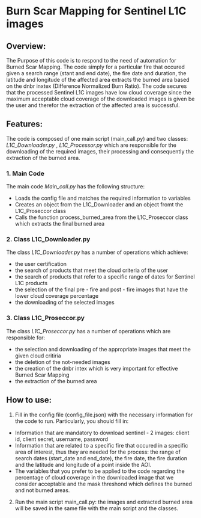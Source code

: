 
# **Burn Scar Mapping for Sentinel L1C images**
## **Overview**:
The Purpose of this code is to respond to the need of automation for Burned Scar Mapping. The code simply for a particular fire that occured given a search range (stant and end date), the fire date and duration, the latitude and longitude of the affected area extracts the burned area based on the dnbr inxtex (Difference Normalized Burn Ratio). The code secures that the processed Sentinel L1C images have low cloud coverage since the maximum acceptable cloud coverage of the downloaded images is given be the user and therefor the extraction of the affected area is successful. 

## **Features**:
The code is composed of one main script (main_call.py) and two classes: _L1C_Downloader.py_ , _L1C_Processor.py_ which are responsible for the downloading of the required images, their processing and consequently the extraction of the burned area.

### **1. Main Code**
The main code _Main_call.py_ has the following structure:
- Loads the config file and matches the required information to variables
- Creates an object from the L1C_Downloader and an object fromt the L1C_Proseccor class
- Calls the function process_burned_area from the L1C_Proseccor class which extracts the final burned area     

### **2. Class L1C_Downloader.py**
The class _L1C_Downloader.py_ has a number of operations which achieve:
- the user certification
- the search of products that meet the cloud criteria of the user 
- the search of products that refer to a specific range of dates for Sentinel L1C products
- the selection of the final pre - fire and post - fire images that have the lower cloud coverage percentage
- the downloading of the selected images


### **3. Class L1C_Proseccor.py**
The class _L1C_Proseccor.py_ has a number of operations which are responsible for:  
- the selection and downloading of the appropriate images that meet the given cloud critiria
- the deletion of the not-needed images
- the creation of the dnbr intex which is very important for effective Burned Scar Mapping
- the extraction of the burned area     
  

## **How to use:**
1. Fill in the config file (config_file.json) with the necessary information for the code to run. Particularly, you should fill in:
- Information that are mandatory to download sentinel - 2 images: client id, client secret, username, password
- Information that are related to a specific fire that occured in a specific area of interest, thus they are needed for the process: the range of search dates (start_date and end_date), the fire date, the fire duration and the latitude and longitude of a point inside the AOI.
- The variables that you prefer to be applied to the code regarding the percentage of cloud coverage in the downloaded image that we consider acceptable and the mask threshond which defines the burned and not burned areas.

2. Run the main script main_call.py: the images and extracted burned area will be saved in the same file with the main script and the classes. 